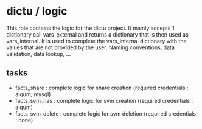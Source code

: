 # dictu / logic

This role contains the logic for the dictu project. 
It mainly accepts 1 dictionary call vars_external and returns a dictionary that is then used as vars_internal.
It is used to complete the vars_internal dictionary with the values that are not provided by the user.
Naming conventions, data validation, data lookup, ...

## tasks

- facts_share : complete logic for share creation (required credentials : aiqum, mysql)
- facts_svm_nas : complete logic for svm creation (required credentials : aiqum)
- facts_svm_delete : complete logic for svm deletion (required credentials : none)
